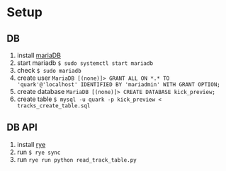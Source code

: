 # Setup

## DB

1. install [mariaDB](https://mariadb.org/)
2. start mariadb `$ sudo systemctl start mariadb`
3. check `$ sudo mariadb`
4. create user `MariaDB [(none)]> GRANT ALL ON *.* TO 'quark'@'localhost' IDENTIFIED BY 'mariadmin' WITH GRANT OPTION;`
5. create database `MariaDB [(none)]> CREATE DATABASE kick_preview;`
6. create table `$ mysql -u quark -p kick_preview < tracks_create_table.sql`

## DB API

1. install [rye](https://rye.astral.sh/)
2. run `$ rye sync`
3. run `rye run python read_track_table.py`

